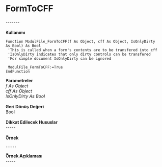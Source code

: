 # FormToCFF

\-------\
\
**Kullanımı**

```
Function ModulFile_FormToCFF(f As Object, cff As Object, IsOnlyDirty As Bool) As Bool
 'This is called when a form's contents are to be transfered into cff
 'IsOnlyDirty indicates that only dirty controls can be transfered
 'For simple document IsOnlyDirty can be ignored

 ModulFile_FormToCFF:=True
EndFunction
```

**Parametreler**\
_f As Object_\
_cff As Object_\
_IsOnlyDirty As Bool_\
\
**Geri Dönüş Değeri**\
Bool\
\
**Dikkat Edilecek Hususlar**\
\-----\
\
**Örnek**

```
-----
```

**Örnek Açıklaması**\
\-----
